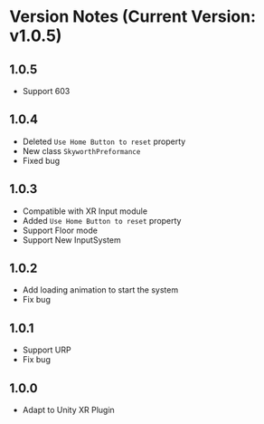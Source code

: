 <!--
 * @Author: xieminghui
 * @Date: 2021-11-11 20:09:02
 * @Description: Description
 * @LastEditors: xieminghui
 * @LastEditTime: 2021-12-24 09:49:21
 * @Copyright: Copyright 2020 Skyworth VR. All rights reserved.
-->
Version Notes (Current Version: v1.0.5)
===
1.0.5
---
- Support 603

1.0.4
---
- Deleted `Use Home Button to reset` property
- New class `SkyworthPreformance`
- Fixed bug

1.0.3
----
- Compatible with XR Input module
- Added `Use Home Button to reset` property
- Support Floor mode
- Support New InputSystem

1.0.2
---
- Add loading animation to start the system
- Fix bug

1.0.1
---
- Support URP
- Fix bug

1.0.0
---
- Adapt to Unity XR Plugin